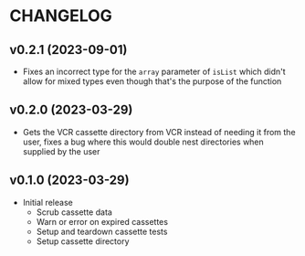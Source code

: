 # CHANGELOG

## v0.2.1 (2023-09-01)

- Fixes an incorrect type for the `array` parameter of `isList` which didn't allow for mixed types even though that's the purpose of the function

## v0.2.0 (2023-03-29)

- Gets the VCR cassette directory from VCR instead of needing it from the user, fixes a bug where this would double nest directories when supplied by the user

## v0.1.0 (2023-03-29)

- Initial release
  - Scrub cassette data
  - Warn or error on expired cassettes
  - Setup and teardown cassette tests
  - Setup cassette directory
